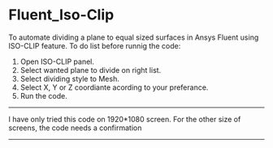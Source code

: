 # Fluent_Iso-Clip
To automate dividing a plane to equal sized surfaces in Ansys Fluent using ISO-CLIP feature.
To do list before runnig the code:
1. Open ISO-CLIP panel.
2. Select wanted plane to divide on right list.
3. Select dividing style to Mesh.
4. Select X, Y or Z coordiante acording to your preferance. 
5. Run the code.

*************
I have only tried this code on 1920*1080 screen. For the other size of screens, the code needs a confirmation
*************
